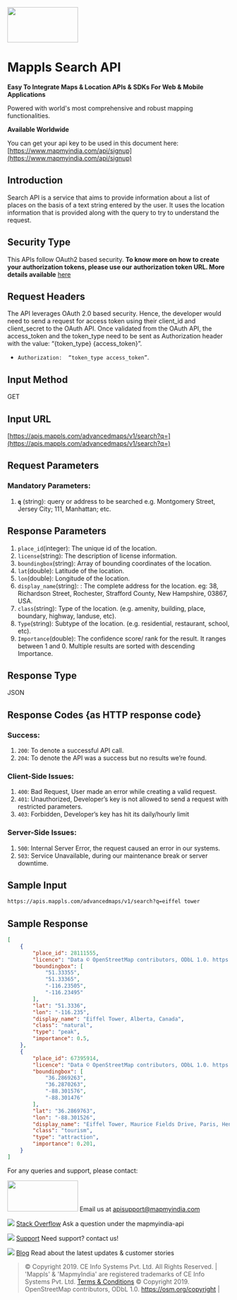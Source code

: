 ﻿<a href="https://www.mapmyindia.com/api/"><img src="https://tinyurl.com/y2l4j5rn" width="160" height="80" /></a>

# Mappls Search API

**Easy To Integrate Maps & Location APIs & SDKs For Web & Mobile Applications**

Powered with world's most comprehensive and robust mapping functionalities.

**Available Worldwide**

You can get your api key to be used in this document here: [https://www.mapmyindia.com/api/signup](https://www.mapmyindia.com/api/signup)

## Introduction
Search API is a service that aims to provide information about a list of places on the basis of a text string entered by the user. It uses the location information that is provided along with the query to try to understand the request.


## Security Type
This APIs follow OAuth2 based security. **To know more on how to create your authorization tokens, please use our authorization token URL. More details available**  [here](https://www.mapmyindia.com/api/advanced-maps/doc/authentication-api.php)

## Request Headers

The API leverages OAuth 2.0 based security. Hence, the developer would need to send a request for access token using their client_id and client_secret to the OAuth API. Once validated from the OAuth API, the access_token and the token_type need to be sent as Authorization header with the value: “{token_type} {access_token}”.

-  `Authorization:  “token_type access_token”`.

## Input Method
GET

## Input URL

[https://apis.mappls.com/advancedmaps/v1/search?q=](https://apis.mappls.com/advancedmaps/v1/search?q=)

## Request Parameters

### Mandatory Parameters:
1.  **`q`** (string): query or address to be searched e.g. Montgomery Street, Jersey City; 111, Manhattan; etc.

## Response Parameters

1.  `place_id`(integer): The unique id of the location.
2. `license`(string): The description of license information.
3. `boundingbox`(string): Array of bounding coordinates of the location.
4. `lat`(double): Latitude of the location.
5. `lon`(double): Longitude of the location.
6. `display_name`(string): : The complete address for the location. eg: 38, Richardson Street, Rochester, Strafford County, New Hampshire, 03867, USA.
7. `class`(string): Type of the location. (e.g. amenity, building, place, boundary, highway, landuse, etc).
8. `Type`(string): Subtype of the location. (e.g. residential, restaurant, school, etc).
9. `Importance`(double): The confidence score/ rank for the result. It ranges between 1 and 0. Multiple results are sorted with descending Importance.

## Response Type

JSON

## Response Codes {as HTTP response code}

### Success:

1. `200`: To denote a successful API call. 
2. `204`: To denote the API was a success but no results we’re found.

### Client-Side Issues:
1. `400`: Bad Request, User made an error while creating a valid request. 
2. `401`: Unauthorized, Developer’s key is not allowed to send a request with restricted parameters. 
3. `403`: Forbidden, Developer’s key has hit its daily/hourly limit

### Server-Side Issues:
1. `500`: Internal Server Error, the request caused an error in our systems. 
2. `503`: Service Unavailable, during our maintenance break or server downtime.


## Sample Input
```html
https://apis.mappls.com/advancedmaps/v1/search?q=eiffel tower
```

## Sample Response

```json
[
	{
		"place_id": 28111555,
		"licence": "Data © OpenStreetMap contributors, ODbL 1.0. https://osm.org/copyright",
		"boundingbox": [
			"51.33355",
			"51.33365",
			"-116.23505",
			"-116.23495"
		],
		"lat": "51.3336",
		"lon": "-116.235",
		"display_name": "Eiffel Tower, Alberta, Canada",
		"class": "natural",
		"type": "peak",
		"importance": 0.5,
	},
	{
		"place_id": 67395914,
		"licence": "Data © OpenStreetMap contributors, ODbL 1.0. https://osm.org/copyright",
		"boundingbox": [
			"36.2869263",
			"36.2870263",
			"-88.301576",
			"-88.301476"
		],
		"lat": "36.2869763",
		"lon": "-88.301526",
		"display_name": "Eiffel Tower, Maurice Fields Drive, Paris, Henry County, Tennessee, 38242, USA",
		"class": "tourism",
		"type": "attraction",
		"importance": 0.201,
	}
]
```


For any queries and support, please contact: 

<a href="https://www.mapmyindia.com/api/"><img src="https://tinyurl.com/y2l4j5rn" width="160" height="70" /></a>
Email us at [apisupport@mapmyindia.com](mailto:apisupport@mapmyindia.com)

![](https://www.mapmyindia.com/api/img/icons/stack-overflow.png)
[Stack Overflow](https://stackoverflow.com/questions/tagged/mapmyindia-api)
Ask a question under the mapmyindia-api

![](https://www.mapmyindia.com/api/img/icons/support.png)
[Support](https://www.mapmyindia.com/api/index.php#f_cont)
Need support? contact us!

![](https://www.mapmyindia.com/api/img/icons/blog.png)
[Blog](http://www.mapmyindia.com/blog/)
Read about the latest updates & customer stories


> © Copyright 2019. CE Info Systems Pvt. Ltd. All Rights Reserved. |  
> 'Mappls' & 'MapmyIndia' are registered trademarks of CE Info Systems Pvt. Ltd.
> [Terms & Conditions](http://www.mapmyindia.com/api/terms-&-conditions)
> © Copyright 2019. OpenStreetMap contributors, ODbL 1.0. https://osm.org/copyright |

